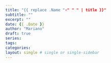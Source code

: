 ```yaml
---
title: "{{ replace .Name "-" " " | title }}"
subtitle: ""
excerpt: ""
date: {{ .Date }}
author: "Mariano"
draft: true
series:
tags:
categories:
layout: single # single or single-sidebar
---
```

